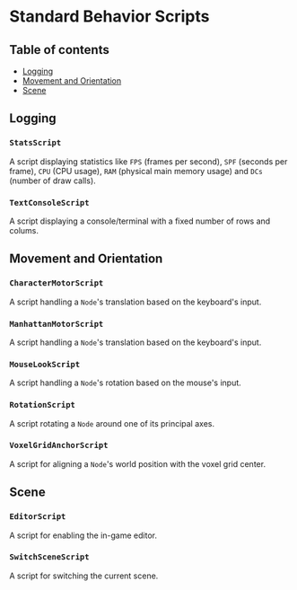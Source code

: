 # Standard Behavior Scripts

## Table of contents
* [Logging](#SS-Logging)
* [Movement and Orientation](#SS-Movement-and-Orientation)
* [Scene](#SS-Scene)

## <a name="SS-Logging"></a>Logging

### `StatsScript`
A script displaying statistics like `FPS` (frames per second), `SPF` (seconds per frame), `CPU` (CPU usage), `RAM` (physical main memory usage) and `DCs` (number of draw calls).

### `TextConsoleScript`
A script displaying a console/terminal with a fixed number of rows and colums.

## <a name="SS-Movement-and-Orientation"></a>Movement and Orientation

### `CharacterMotorScript`
A script handling a `Node`'s translation based on the keyboard's input.

### `ManhattanMotorScript`
A script handling a `Node`'s translation based on the keyboard's input.

### `MouseLookScript`
A script handling a `Node`'s rotation based on the mouse's input.

### `RotationScript`
A script rotating a `Node` around one of its principal axes.

### `VoxelGridAnchorScript`
A script for aligning a `Node`'s world position with the voxel grid center.

## <a name="SS-Scene"></a>Scene

### `EditorScript`
A script for enabling the in-game editor.

### `SwitchSceneScript`
A script for switching the current scene.
